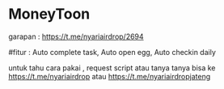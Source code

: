 # MoneyToon

garapan : https://t.me/nyariairdrop/2694

#fitur : Auto complete task, Auto open egg, Auto checkin daily

untuk tahu cara pakai , request script atau tanya tanya bisa ke https://t.me/nyariairdrop atau https://t.me/nyariairdropjateng

